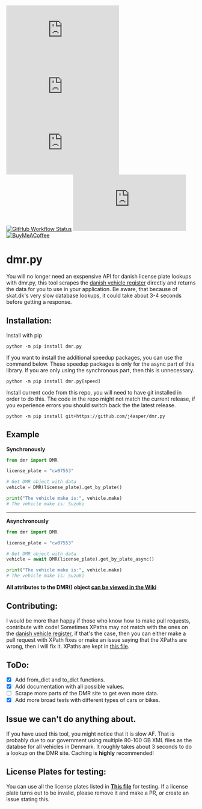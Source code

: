 [![PyPI - Python Version](https://img.shields.io/pypi/pyversions/dmr.py?style=for-the-badge)](https://www.python.org/downloads/)
[![PyPI](https://img.shields.io/pypi/v/dmr.py?style=for-the-badge)](https://pypi.org/project/dmr.py/)
[![PyPI - Downloads](https://img.shields.io/pypi/dm/dmr.py?style=for-the-badge)](https://pypi.org/project/dmr.py/)  
[![GitHub Workflow Status](https://img.shields.io/github/actions/workflow/status/j4asper/dmr.py/python-package.yml?branch=main?style=for-the-badge)](https://github.com/j4asper/dmr.py/actions)
[![GitHub](https://img.shields.io/github/license/j4asper/dmr.py?style=for-the-badge)](https://github.com/j4asper/dmr.py/blob/main/LICENSE)
[![BuyMeACoffee](https://img.shields.io/badge/Buy%20Me%20a%20Coffee-ffdd00?style=for-the-badge&logo=buy-me-a-coffee&logoColor=black)](https://www.buymeacoffee.com/jazper 'Click here to donate')  

# dmr.py  
You will no longer need an exspensive API for danish license plate lookups with dmr.py, this tool scrapes the [danish vehicle register](https://motorregister.skat.dk/dmr-kerne/koeretoejdetaljer/visKoeretoej 'motorregister.skat.dk') directly and returns the data for you to use in your application. Be aware, that because of skat.dk's very slow database lookups, it could take about 3-4 seconds before getting a response.  

## Installation:  
Install with pip
```console
python -m pip install dmr.py
```  

If you want to install the additional speedup packages, you can use the command below. These speedup packages is only for the async part of this library. If you are only using the synchronous part, then this is unnecessary.
```console
python -m pip install dmr.py[speed]
```


Install current code from this repo, you will need to have git installed in order to do this. The code in the repo might not match the current release, if you experience errors you should switch back the the latest release.
```console
python -m pip install git+https://github.com/j4asper/dmr.py
```


## Example  

**Synchronously**  
```python
from dmr import DMR

license_plate = "cw87553"

# Get DMR object with data
vehicle = DMR(license_plate).get_by_plate()

print("The vehicle make is:", vehicle.make)
# The vehicle make is: Suzuki
```
---
**Asynchronously**  
```python
from dmr import DMR

license_plate = "cw87553"

# Get DMR object with data
vehicle = await DMR(license_plate).get_by_plate_async()

print("The vehicle make is:", vehicle.make)
# The vehicle make is: Suzuki
```

**All attributes to the DMR() object [can be viewed in the Wiki](https://github.com/j4asper/dmr.py/wiki/DMR-Attributes 'Click here to go to the Wiki')**

## Contributing:
I would be more than happy if those who know how to make pull requests, contribute with code! Sometimes XPaths may not match with the ones on the [danish vehicle register](https://motorregister.skat.dk/dmr-kerne/koeretoejdetaljer/visKoeretoej 'motorregister.skat.dk'), if that's the case, then you can either make a pull request with XPath fixes or make an issue saying that the XPaths are wrong, then i will fix it. XPaths are kept in [this file](https://github.com/j4asper/dmr.py/blob/main/dmr/utils/xpaths.py).  

## ToDo:
- [x] Add from_dict and to_dict functions.  
- [x] Add documentation with all possible values.  
- [ ] Scrape more parts of the DMR site to get even more data. 
- [x] Add more broad tests with different types of cars or bikes.  

## Issue we can't do anything about.  
If you have used this tool, you might notice that it is slow AF. That is probably due to our government using multiple 80-100 GB XML files as the databse for all vehicles in Denmark. It roughly takes about 3 seconds to do a lookup on the DMR site. Caching is __highly__ recommended!  

## License Plates for testing:
You can use all the license plates listed in [**This file**](https://github.com/j4asper/dmr.py/blob/main/license_plates.txt 'Click here') for testing. If a license plate turns out to be invalid, please remove it and make a PR, or create an issue stating this.
